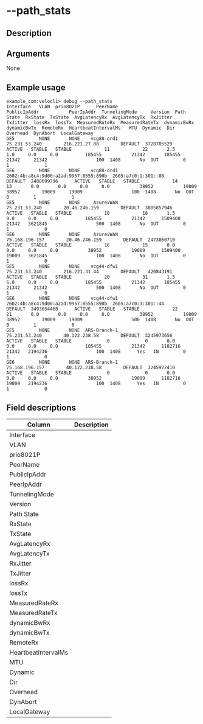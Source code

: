 #	--path_stats

##	Description

##  Arguments
None

##  Example usage
```
example_com:velocli> debug --path_stats
Interface   VLAN  prio8021P      PeerName                           PublicIpAddr           PeerIpAddr  TunnelingMode     Version  Path State  RxState  TxState  AvgLatencyRx  AvgLatencyTx  RxJitter  TxJitter  lossRx  lossTx  MeasuredRateRx  MeasuredRateTx  dynamicBwRx  dynamicBwTx  RemoteRx  HeartbeatIntervalMs   MTU  Dynamic  Dir  Overhead  DynAbort  LocalGateway
GE5         NONE       NONE    vcg88-ord1                          75.231.53.240        216.221.27.88        DEFAULT  3728705529      ACTIVE   STABLE   STABLE            11            22       2.5       1.0     0.0     0.0          185455           21342       185455        21342     21342                  100  1408       No  OUT         0         1             1
GE6         NONE       NONE    vcg88-ord1  2602:4b:a8c4:9d00:a2ad:9957:8555:890b  2605:a7c0:1:301::88        DEFAULT  2488699796      ACTIVE   STABLE   STABLE            14            13       0.0       0.0     0.0     0.0           38952           19009        38952        19009     19009                  100  1408       No  OUT         0         1             1
GE5         NONE       NONE     AzurevWAN                          75.231.53.240        20.46.246.159        DEFAULT  3805857946      ACTIVE   STABLE   STABLE            18            18       1.5       9.0     0.0     0.0          185455           21342      1509400        21342   3621845                  500  1408       No  OUT         0         1             0
GE6         NONE       NONE     AzurevWAN                         75.168.196.157        20.46.246.159        DEFAULT  2473060710      ACTIVE   STABLE   STABLE            16            15       0.0       0.0     0.0     0.0           38952           19009      1509400        19009   3621845                  100  1408       No  OUT         0         1             0
GE5         NONE       NONE    vcg44-dfw1                          75.231.53.240        216.221.31.44        DEFAULT   420843191      ACTIVE   STABLE   STABLE            20            31       1.5       6.0     0.0     0.0          185455           21342       185455        21342     21342                  500  1408       No  OUT         0         1             0
GE6         NONE       NONE    vcg44-dfw1  2602:4b:a8c4:9d00:a2ad:9957:8555:890b  2605:a7c0:3:301::44        DEFAULT  2493654468      ACTIVE   STABLE   STABLE            22            21       0.0       0.0     0.0     0.0           38952           19009        38952        19009     19009                  500  1408       No  OUT         0         1             0
GE5         NONE       NONE  ARS-Branch-1                          75.231.53.240        40.122.238.58        DEFAULT  3245973656      ACTIVE   STABLE   STABLE             0             0       0.0       0.0     0.0     0.0          185455           21342      1182716        21342   2194236                  100  1408      Yes   IN         0         1             0
GE6         NONE       NONE  ARS-Branch-1                         75.168.196.157        40.122.238.58        DEFAULT  3245972410      ACTIVE   STABLE   STABLE             0             0       0.0       0.0     0.0     0.0           38952           19009      1182716        19009   2194236                  100  1408      Yes   IN         0         1             0

```

##  Field descriptions
| Column | Description |
|---|---|
| Interface |  |
| VLAN |  |
| prio8021P |  |
| PeerName |  |
| PublicIpAddr |  |
| PeerIpAddr |  |
| TunnelingMode |  |
| Version |  |
| Path State |  |
| RxState |  |
| TxState |  |
| AvgLatencyRx |  |
| AvgLatencyTx |  |
| RxJitter |  |
| TxJitter |  |
| lossRx |  |
| lossTx |  |
| MeasuredRateRx |  |
| MeasuredRateTx |  |
| dynamicBwRx |  |
| dynamicBwTx |  |
| RemoteRx |  |
| HeartbeatIntervalMs |  |
| MTU |  |
| Dynamic |  |
| Dir |  |
| Overhead |  |
| DynAbort |  |
| LocalGateway |  |
